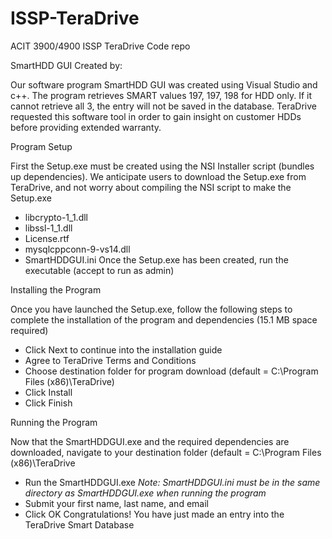 # ISSP-TeraDrive
ACIT 3900/4900 ISSP TeraDrive Code repo

SmartHDD GUI
Created by: 

Our software program SmartHDD GUI was created using Visual Studio and c++. The program retrieves SMART values 197, 197, 198 for HDD only. If it cannot retrieve all 3, the entry will not be saved in the database.
TeraDrive requested this software tool in order to gain insight on customer HDDs before providing extended warranty. 

Program Setup

First the Setup.exe must be created using the NSI Installer script (bundles up dependencies). We anticipate users to download the Setup.exe from TeraDrive, and not worry about compiling the NSI script to make the Setup.exe
  - libcrypto-1_1.dll
  - libssl-1_1.dll
  - License.rtf
  - mysqlcppconn-9-vs14.dll
  - SmartHDDGUI.ini
Once the Setup.exe has been created, run the executable (accept to run as admin)

Installing the Program

Once you have launched the Setup.exe, follow the following steps to complete the installation of the program and dependencies (15.1 MB space required)
  - Click Next to continue into the installation guide
  - Agree to TeraDrive Terms and Conditions
  - Choose destination folder for program download (default = C:\Program Files (x86)\TeraDrive)
  - Click Install
  - Click Finish

Running the Program

Now that the SmartHDDGUI.exe and the required dependencies are downloaded, navigate to your destination folder (default = C:\Program Files (x86)\TeraDrive
  - Run the SmartHDDGUI.exe       *Note: SmartHDDGUI.ini must be in the same directory as SmartHDDGUI.exe when running the program*
  -  Submit your first name, last name, and email
  -  Click OK
Congratulations! You have just made an entry into the TeraDrive Smart Database
